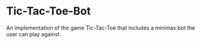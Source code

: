 # Tic-Tac-Toe-Bot
An implementation of the game Tic-Tac-Toe that includes a minimax bot the user can play against.
